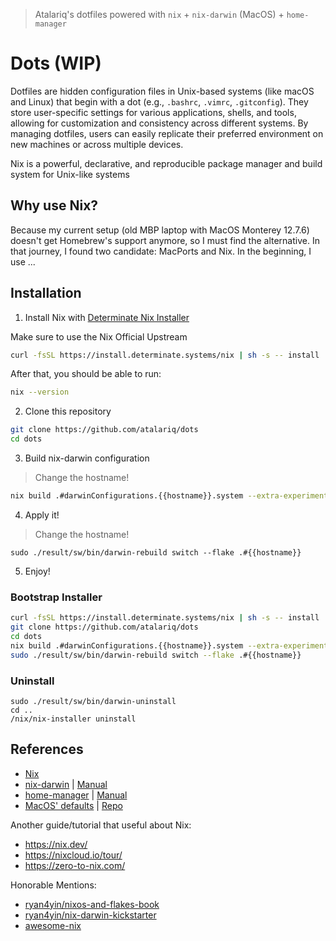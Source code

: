
> Atalariq's dotfiles powered with `nix` + `nix-darwin` (MacOS) + `home-manager`

# Dots (WIP)

Dotfiles are hidden configuration files in Unix-based systems (like macOS and Linux) that begin with a dot (e.g., `.bashrc`, `.vimrc`, `.gitconfig`). They store user-specific settings for various applications, shells, and tools, allowing for customization and consistency across different systems. By managing dotfiles, users can easily replicate their preferred environment on new machines or across multiple devices. 

Nix is a powerful, declarative, and reproducible package manager and build system for Unix-like systems

## Why use Nix?

Because my current setup (old MBP laptop with MacOS Monterey 12.7.6) doesn't get Homebrew's support anymore, so I must find the alternative. In that journey, I found two candidate: MacPorts and Nix. In the beginning, I use ...

## Installation

1. Install Nix with [Determinate Nix Installer](https://github.com/DeterminateSystems/nix-installer)

Make sure to use the Nix Official Upstream

```sh
curl -fsSL https://install.determinate.systems/nix | sh -s -- install
```

After that, you should be able to run:

```sh
nix --version
```

2. Clone this repository

```sh
git clone https://github.com/atalariq/dots
cd dots
```

3. Build nix-darwin configuration

> Change the hostname!

```sh
nix build .#darwinConfigurations.{{hostname}}.system --extra-experimental-features 'nix-command flakes'
```

4. Apply it!

> Change the hostname!

```
sudo ./result/sw/bin/darwin-rebuild switch --flake .#{{hostname}}
```

5. Enjoy!


### Bootstrap Installer

```sh
curl -fsSL https://install.determinate.systems/nix | sh -s -- install
git clone https://github.com/atalariq/dots
cd dots
nix build .#darwinConfigurations.{{hostname}}.system --extra-experimental-features 'nix-command flakes'
sudo ./result/sw/bin/darwin-rebuild switch --flake .#{{hostname}}
```

### Uninstall

```
sudo ./result/sw/bin/darwin-uninstall
cd ..
/nix/nix-installer uninstall
```

## References

- [Nix](https://nixos.org/)
- [nix-darwin](https://github.com/nix-darwin/nix-darwin) | [Manual](https://nix-darwin.github.io/nix-darwin/manual/index.html)
- [home-manager](https://github.com/nix-community/home-manager) | [Manual](https://nix-community.github.io/home-manager/)
- [MacOS' defaults](https://macos-defaults.com/) | [Repo](https://github.com/yannbertrand/macos-defaults)

Another guide/tutorial that useful about Nix:

- https://nix.dev/
- https://nixcloud.io/tour/
- https://zero-to-nix.com/

Honorable Mentions:

- [ryan4yin/nixos-and-flakes-book](https://github.com/ryan4yin/nixos-and-flakes-book)
- [ryan4yin/nix-darwin-kickstarter](https://github.com/ryan4yin/nix-darwin-kickstarter)
- [awesome-nix](https://github.com/nix-community/awesome-nix)

